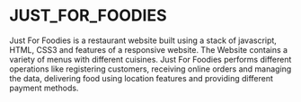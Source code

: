 # JUST_FOR_FOODIES
Just For Foodies is a restaurant website built using a stack of javascript, HTML, CSS3 and features of a responsive website. The Website contains a variety of menus with different cuisines. Just For Foodies performs different operations like registering customers, receiving online orders and managing the data, delivering food using location features and providing different payment methods.
